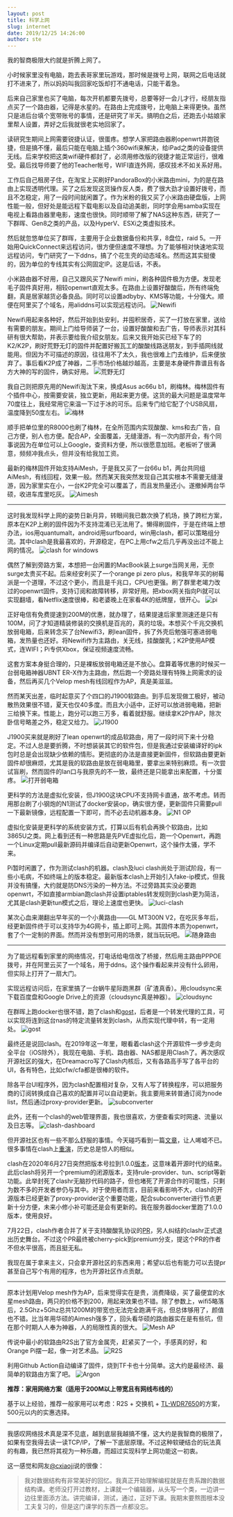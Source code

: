 ```yaml
---
layout: post
title: 科学上网
slug: internet
date: 2019/12/25 14:26:00
author: ste
---
```


我的智商极限大约就是折腾上网了。

小时候家里没有电脑，跑去表哥家里玩游戏，那时候是拨号上网，联网之后电话就打不进来了，所以妈妈叫我回家吃饭却打不通电话，只能干着急。

后来自己家里也买了电脑，每次开机都要先拨号，总要等好一会儿才行，经朋友指点买了一个路由器，记得是水星的。在路由上完成拨号，比电脑上来得更快。虽然只是进后台填个宽带账号的事情，还是研究了半天。搞明白之后，还跑去小姑娘家里帮人设置，弄好之后我就很老实地回家了。

读研究生期间上网需要锐捷认证，很蛋疼。想学人家把路由器刷openwrt并跑锐捷，但是搞不懂，最后只能在电脑上插个360wifi来解决，给iPad之类的设备提供无线。后来学校把这类wifi硬件都封了，必须用修改版的锐捷才能正常运行，很难受。最后找导师要了他的Teacher帐号，WIFI直连外网，感叹技术不如关系好用。

工作后自己租房子住，在淘宝上买刷好PandoraBox的小米路由mini，为的是在路由上实现透明代理。买了之后发现这货操作反人类，费了很大劲才设置好拨号，而且不怎稳定，用了一段时间就闲置了。作为米粉的我又买了小米路由硬盘版，上网性能一般，但好处是能远程下载电影以及自动追美剧，同时学会用samba实现在电视上看路由器里电影，速度也很快。同时顺带了解了NAS这种东西，研究了一下群晖、Gen8之类的产品，以及HyperV、ESXi之类虚拟技术。

然后就忽悠单位买了群晖，主要用于企业数据备份和共享，8盘位，raid 5。一开始用QuickConnect来远程访问，很方便但速度不理想。为了能够相对快速地实现远程访问，专门研究了一下ddns，搞了个花生壳的动态域名。然而这其实挺傻的，因为单位的专线其实有公网固定IP。这是后话，不表。

小米路由器不好用，自己又跟风买了Newifi mini，刷各种固件极为方便。发现老毛子固件真好用，相较openwrt直观太多。在路由上设置好酸酸后，所有终端免翻，真是居家越货必备良品。同时可以设置adbyby、KMS等功能，十分强大。顺便在阿里买了个域名，用aliddns可以实现远程访问。
![Newifi](./images/newifi.jpg)

Newifi用起来各种好，然后开始到处安利，并囤积居奇，买了一打放在家里，送给有需要的朋友。期间上门给导师装了一台，设置好酸酸和去广告，导师表示对其科研有很大帮助，并表示要给我介绍女朋友。后来又我开始买已经下车了的K2/K2P，刷好荒野无灯的固件并配置好搬瓦工的酸酸线路送朋友，到手插网线就能用。但因为不可描述的原因，往往用不了太久，我也很难上门去维护，后来便放弃了。事后看K2P成了神器，二手市场价格越炒越高，主要是本身硬件靠谱且有各方大神的写的固件，确实好用。
![荒野无灯](./images/k2p.png)

我自己则把原先用的Newifi淘汰下来，换成Asus ac66u b1，刷梅林。梅林固件有个插件中心，按需要安装，独立更新，用起来更方便。这货的最大问题是温度常年70度往上，我经常用它来温一下过于冰的可乐。后来专门给它配了个USB风扇，温度降到50度左右。
![梅林](./images/merlin.jpg)

顺手把单位里的R8000也刷了梅林，在全所范围内实现酸酸、kms和去广告，自己方便，别人也方便。配合AP，全面覆盖，无缝漫游。有一次内部开会，有个同事说因为在单位可以上Google，查资料方便，所以很愿意加班。老板听了很满意，频频冲我点头，但并没有给我加工资。

最新的梅林固件开始支持AiMesh，于是我又买了一台66u b1，两台共同组AiMesh，有线回程，效果一般。然而某天我突然发现自己其实根本不需要无缝漫游，因为家里实在小，一台K2P完全可以覆盖了，而且发热量还小。遂撤掉两台华硕，收进车库里吃灰。
![Aimesh](./images/aimesh.png)

---

这时我发现科学上网的姿势日新月异，转眼间我已数次换了机场，换了跨栏方案，原本在K2P上刷的固件因为不支持混淆已无法用了。懒得刷固件，于是在终端上想办法，ios用quantumalt，android用surfboard，win用clash，都可以策略组分流。其中clash是我最喜欢的，开源稳定，在PC上用cfw之后几乎再没出过不能上网的情况。
![clash for windows](./images/clash.png)

偶然了解到旁路方案，本想把一台闲置的MacBook装上surge当网关用，无奈surge太贵买不起。后来经安利买了一个orange pi zero plus，和我早年买的树莓派是一个道理，不过这个更小，而且是千兆口，CPU也更强。刷了群里老竭力改过的openwrt固件，支持订阅和故障转移，非常好用。把xbox网关指向Pi就可以实现翻墙，看Netflix速度很棒，和老婆晚上在家看4K的纸牌屋，很开心。
![pi](./images/pi.jpg)

正好电信有免费提速到200M的优惠，就办理了，结果提速后家里测速还是只有100M，问了才知道精装修装的交换机是百兆的，真的垃圾。本想买个千兆交换机放弱电箱，后来转念买了台Newifi3，刷lean固件，拆了外壳后勉强可塞进弱电箱，发热量也还好。将Newifi作为主路由，关无线，挂酸酸乳；K2P使用AP模式，连WIFI；Pi专供Xbox，保证视频速度流畅。

这套方案本身挺合理的，只是裸板放弱电箱还是不放心。盘算着等优惠的时候买一台弱电箱神器UBNT ER-X作为主路由，然后跑一个旁路处理有特殊上网需求的设备，然后再买几个Velop mesh有线回程作为AP，真是美滋滋。

然而某天出差，临时起意买了个四口的J1900软路由。到手后发现做工极好，被动散热效果很不错，夏天也仅40多度。而且大小适中，正好可以放进弱电箱，把新三给换下来。性能上，跑分可以跑三万多，看着就舒服。继续拿K2P作AP，除次卧信号略差之外，稳定又给力。
![J1900](./images/J1900.jpg)

J1900买来就是刷好了lean openwrt的成品软路由，用了一段时间下来十分稳定。不过人总是要折腾，不时想装装其它的软件包，但是我通过安装编译好的ipk包时总是会出现缺少依赖的情形。更彻底的办法是直接更新固件，但软路由要更新固件却很麻烦，尤其是我的软路由是放在弱电箱里，要拿出来特别麻烦。有一次尝试盲刷，然而固件的lan口与我原先的不一致，最终还是只能拿出来配置，十分蛋疼。
![打开弱电箱](./images/wcb.jpg)

更科学的方法是虚拟化安装，但J1900这块CPU不支持网卡直通，故不考虑。转而用那台刷了小钢炮的N1测试了docker安装op，确实很方便，更新固件只需要pull一下最新镜像，远程配置一下即可，而不必去动机器本身。
![N1 OP](./images/docker-op.png)

虚拟化安装是更科学的系统安装方式，打算以后有机会再换个软路由，比如3865U之类。网上看到还有一种思路是先PVE虚拟化后，跑一个Openwrt，再跑一个Linux定期pull最新源码并编译后自动更新Openwrt，这个操作太骚，学不来。

Pi暂时闲置了，作为测试clash的机器。clash及luci clash尚处于测试阶段，有一些小毛病，不如终端上的版本稳定。最新版本clash上开始引入fake-ip模式，但我并没有搞懂，大约就是防DNS污染的一种方法。不过旁路其实没必要跑openwrt，不如直接armbian跑clash并设置iptables转发规则到clash更为简洁，尤其是clash更新tun模式之后，理论上速度也更快。
![luci-clash](./images/luci-clash.jpg)

某次心血来潮翻出早年买的一个小黄路由——GL MT300N V2，在吃灰多年后，经更新固件终于可以支持华为4G网卡，插上即可上网。其固件本质为openwrt，套了个一定制的界面。然而并没有想到可用的场景，就当玩玩吧。
![随身路由](./images/mt300n.jpg)

---

为了能远程看到家里的网络情况，打电话给电信改了桥接，然后用主路由PPPOE拨号，并在阿里云买了一个域名，用于ddns。这个操作看起来并没有什么卵用，但实际上打开了一扇大门。

实现远程访问后，在家里搞了一台蜗牛星际跑黑群（矿渣真香）。用cloudsync来下载百度盘和Google Drive上的资源（cloudsync真是神器）。
![cloudsync](./images/cloudsync.jpg)

在群晖上跑docker也很不错，跑了clash和[gost](https://docs.ginuerzh.xyz/gost/)，后者是一个转发代理的工具，可以实现将连到这台nas的特定流量转发到clash，从而实现代理中转，有一定用处。
![gost](./images/gost.png)

最终还是说回clash。在2019年这一年里，眼看着clash这个开源软件一步步走向全平台（iOS除外），我现在电脑、手机、路由器、NAS都是用Clash了。再次感叹开源社区的强大，在Dreamacro写了Clash内核后，又有各路高手写了各平台的UI，各有特色，比如cfw/cfa都是很棒的软件。

除各平台UI程序外，因为clash配置相对复杂，又有人写了转换程序，可以把服务商的订阅转换成自己喜欢的配置并可以自动更新。我主要用来转普通订阅为node list，然后通过proxy-provider更新。
![subconverter](./images/subconverter.png)

此外，还有一个clash的web管理界面，我也很喜欢，方便查看实时网速、流量以及日志等。
![clash-dashboard](./images/yacd.jpg)

但开源社区也有一些不那么舒服的事情。今天碰巧看到一篇[文章](https://github.com/JadaGates/ShadowsocksBio)，让人唏嘘不已。很多事情在clash上[重演](https://github.com/JadaGates/ShadowsocksBio/issues/6)，历史总是惊人的相似。

clash在2020年6月27日突然把版本号拉到1.0.0[版本](https://github.com/Dreamacro/clash/releases/tag/v1.0.0)，这意味着开源时代的结束。此后clash将另开一个premium的闭源版本，支持rule-provider、tun、script等新功能。此举封死了clashr无脑抄代码的路子，但也堵死了开源合作的可能性，只剩为数不多的开发者参仍与其中。对于使用者而言，目前来看影响不大，clash的开源版本已经更新了proxy-provider这个重要功能，配合subconverter进行节点更新十分方便，未来小修小补可能还是会有更新的。我在服务器docker里跑了1.0.0版本，使用良好。

7月22日，clash作者合并了关于支持酸酸乳协议的[PR](https://github.com/Dreamacro/clash/pull/805)，另人纠结的clashr正式退出历史舞台。不过这个PR最终被cherry-pick到premium分支，提这个PR的作者不但水平很高，而且挺无私。

我现在属于拿来主义，只会拿开源社区的东西来用；希望以后也有能力可以去提pr甚至自己写个有用的程序，也为开源社区作点贡献。

---

原本计划用Velop mesh作为AP，后来觉得实在是贵，消费降级，买了最便宜的水星mesh路由，两只的价格不到200，用起来效果也不错。除了参数上，wifi5略落后，2.5Ghz+5Ghz总共1200M的带宽也无法完全跑满千兆，但总体够用了，颜值也不错。比当年用华硕的Aimesh强多了，回头看华硕的路由器实在是有些坑，但在那个时期人人奉为神器，人的局限性真的很大。
![Mesh AP](./images/mesh.jpg)

传说中最小的软路由R2S出了官方金属壳，赶紧买了一个，手感真的好，和Orange Pi摆一起，像一对艺术品。
![R2S](./images/R2S.jpg)

利用Github Action自动编译了固件，烧到TF卡也十分简单。这大约是最经济、最简单的软路由方案了吧。
![Argon](./images/frwrt.png)

**推荐：家用网络方案（适用于200M以上带宽且有网线布线的）**

基于以上经验，推荐一般家用可以考虑：R2S + 交换机 + [TL-WDR7650](https://www.tp-link.com.cn/product_1368.html)的方案，500元以内的实惠选择。

---

我感叹网络技术真是深不见底，越到底层我越搞不懂，这大约是我智商的极限了，如果有空我得去读一读TCP/IP，了解一下底层原理。不过这种软硬结合的玩法真的有趣，我已然将其视为一种乐趣，而超过实现科学上网功能这一初衷。

这一感觉和网友[@cxiaoji](https://twitter.com/i/web/status/1126165698978271232)说的很像：
>我对数据结构有非常美好的回忆。我真正开始理解编程就是在贵系蹭的数据结构课。老师没打开过教材，上课就一个编辑器，从头写一个类，一边讲一边往里面添方法。讲完编译，测试，通过，正好下课。我期末要熬图根本没工夫复习的，但是这门课学的东西一点都没忘。